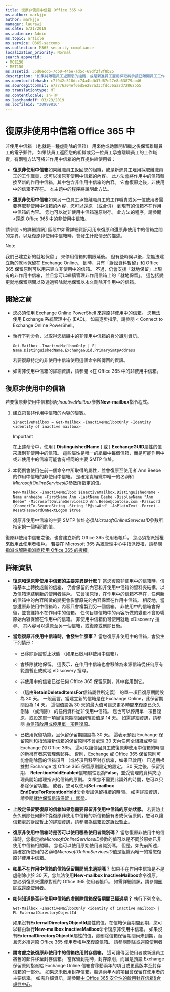 ```yaml
---
title: 復原非使用中信箱 Office 365 中
ms.author: markjjo
author: markjjo
manager: laurawi
ms.date: 6/21/2018
ms.audience: Admin
ms.topic: article
ms.service: O365-seccomp
ms.collection: M365-security-compliance
localization_priority: Normal
search.appverid:
- MOE150
- MET150
ms.assetid: 35d0ecdb-7cb0-44be-ad5c-69df2f8f8b25
description: '如果將離職員工返回您的組織，或是新進員工雇用採取將承接已離開員工工作職責，您可以復原非使用中信箱 Office 365 中的內容。 當您復原非使用中的信箱時，它會轉換為新的信箱，其中包含非作用中信箱的內容。 '
ms.openlocfilehash: c7f942c518dcc74a4bdb37d67e27e8a63879ab46
ms.sourcegitcommit: e7a776a04ef6ed5e287a33cfdc36aa2d72862b55
ms.translationtype: MT
ms.contentlocale: zh-TW
ms.lasthandoff: 03/29/2019
ms.locfileid: "30999816"
---
```

# <a name="recover-an-inactive-mailbox-in-office-365"></a>復原非使用中信箱 Office 365 中

非使用中信箱 （也就是一種虛刪除的信箱） 用來他或她離開組織之後保留離職員工的電子郵件。 如果該員工返回您的組織或另一位員工承擔離職員工的工作職責，有兩種方法可將非作用中信箱的內容提供給使用者： 
  
- **復原非使用中信箱**如果離職員工返回您的組織，或是新進員工雇用採取離職員工的工作職責，您可以復原非使用中信箱的內容。 此方法會將作用中的信箱轉換至新的作用中信箱，其中包含非作用中信箱的內容。 它會復原之後，非使用中的信箱不存在。 本主題中的程序將說明此方法。 
    
- **還原非使用中信箱**如果另一位員工承擔離職員工的工作職責或另一位使用者需要存取非使用中信箱的內容，您可以還原 （或合併） 到現有的信箱不在作用中信箱的內容。 您也可以從非使用中信箱還原封存。 此方法的程序，請參閱 <<c0>還原 Office 365 中的非使用中信箱。
    
請參閱 <<c0>的詳細資訊] 區段中如需詳細資訊可用來復原和還原非使用中的信箱之間的差異，以及復原非使用中信箱時，會發生什麼情況的描述。
  
> [!NOTE]
> 我們已建立新的就地保留 」 來停用信箱的期限延後。 但有些時候以後，您無法建立新的就地保留在 Exchange Online。 到時，只有「訴訟資料暫留」和 Office 365 保留原則可以用來建立非使用中的信箱。 不過，仍會支援「就地保留」上現有的非作用中信箱，並且您可以繼續管理非作用信箱上的「就地保留」。 這包括變更就地保留期間以及透過移除就地保留以永久刪除非作用中的信箱。 
  
## <a name="before-you-begin"></a>開始之前

- 您必須使用 Exchange Online PowerShell 來還原非使用中的信箱。 您無法使用 Exchange 系統管理中心 (EAC)。 如需逐步指示，請參閱 < <b0>Connect to Exchange Online PowerShell</b0>。
    
- 執行下列命令，以取得您組織中的非使用中信箱的身分識別資訊。 

    ```
    Get-Mailbox -InactiveMailboxOnly | FL Name,DistinguishedName,ExchangeGuid,PrimarySmtpAddress
    ```

    若要復原特定的非使用中信箱使用這個命令所傳回的資訊。
    
- 如需非使用中信箱的詳細資訊，請參閱 <<c0>在 Office 365 中的非使用中信箱。
    
## <a name="recover-an-inactive-mailbox"></a>復原非使用中的信箱

若要復原非使用中信箱搭配*InactiveMailbox*參數**New-mailbox**指令程式。 
  
1. 建立包含非作用中信箱的內容的變數。 
    
    ```
    $InactiveMailbox = Get-Mailbox -InactiveMailboxOnly -Identity <identity of inactive mailbox>
    ```
   
    > [!IMPORTANT]
    > 在上述命令中，使用 [ **DistinguishedName** ] 或 [ **ExchangeGUID**屬性的值來識別非使用中的信箱。 這些屬性是唯一的組織中每個信箱，而是可能作用中或非使用中的信箱可能會有相同的主要 SMTP 位址。 
  
2. 本範例會使用在前一個命令中所取得的屬性，並會復原至使用者 Ann Beebe 的作用中信箱的非使用中信箱。 是確定貴組織中唯一的*名稱*和*MicrosoftOnlineServicesID*參數所指定的值。 

    ```
    New-Mailbox -InactiveMailbox $InactiveMailbox.DistinguishedName -Name annbeebe -FirstName Ann -LastName Beebe -DisplayName "Ann Beebe" -MicrosoftOnlineServicesID Ann.Beebe@contoso.com -Password (ConvertTo-SecureString -String 'P@ssw0rd' -AsPlainText -Force) -ResetPasswordOnNextLogon $true
    ```

    復原非使用中信箱的主要 SMTP 位址必須*MicrosoftOnlineServicesID*參數所指定的一個相同的值。 
    
復原非使用中信箱之後，也會建立新的 Office 365 使用者帳戶。 您必須指派授權來啟用此使用者帳戶。 若要在 Microsoft 365 系統管理中心中指派授權，請參閱[指派或解除指派商務用 Office 365 的授權](https://go.microsoft.com/fwlink/p/?LinkId=276798)。
  
## <a name="more-information"></a>詳細資訊

- **復原和還原非使用中信箱的主要差異是什麼？** 當您復原非使用中的信箱時，信箱基本上轉換成新的信箱、 仍會保留的內容和非使用中信箱的資料夾結構，以及信箱連結到新的使用者帳戶。 它會復原後，在作用中的信箱不存在，任何新的信箱中的內容所做的變更會影響原先的內容保留在作用中信箱。 相反地，當您還原非使用中信箱時，內容只會複製到另一個信箱。 非使用中的信箱會保留，並會維持不在作用中的信箱。 任何目標信箱中的內容所做的變更不會影響原始內容保留在作用中的信箱。 非使用中信箱仍可使用就地 eDiscovery 搜尋、 其內容可以還原至另一個信箱，或復原或刪除日後。 
    
- **當您復原非使用中信箱時，會發生什麼事？** 當您復原非使用中的信箱，會發生下列情形： 
    
  - 已移除訴訟暫止狀態 （如果已啟用非使用中信箱）。
    
  - 會移除就地保留。 這表示，在作用中信箱也會移除為來源信箱從任何原有範圍暫止或就地 eDiscovery 搜尋。 
    
  - 非使用中的信箱已從任何 Office 365 保留原則，其中套用到它。
    
  - （這由**RetainDeletedItemsFor**信箱屬性所定義） 的單一項目復原期間設為 30 天。 一般而言，當建立新的信箱是在 Exchange Online，此保留期間設為 14 天。 這個值設為 30 天的最大值可讓您更多時間來復原已永久刪除 （或清除） 的任何資料從非使用中信箱。 您也可以停用單一項目復原，或設定單一項目復原期間回到預設值是 14 天。 如需詳細資訊，請參閱 [為信箱啟用或停用單一項目復原](https://go.microsoft.com/fwlink/?linkid=856769)。
    
  - 已啟用保留功能，且保留保留期間設為 30 天。 這表示預設 Exchange 保留原則和指派給新信箱的保留原則不會處理 30 天內任何全組織或整個 Exchange 的 Office 365。 這可以讓傳回員工或復原非使用中信箱的時間的新擁有者來管理舊郵件。 否則，Exchange 或 Office 365 保留原則可能會刪除舊的信箱項目 （或將項目移至封存信箱，如果已啟用） 已過期根據對 Exchange 或 Office 365 保留原則設定的設定。 30 天之後，保留到期、 **RetentionHoldEnabled**信箱屬性設為**False**，並受管理的資料夾助理員開始處理指派給信箱的原則。 如果您不需要此額外的時間，您可以只移除保留功能。 或者，您可以使用**Set-mailbox EndDateForRetentionHold**命令增加保留持續的時間。 如需詳細資訊，請參閱[就地保留信箱保留 」 狀態](https://go.microsoft.com/fwlink/?linkid=856300)。
    
- **上設定保留要復原的信箱如果您需要保留非使用中信箱的原始狀態。** 若要防止永久刪除任何郵件從復原非使用中信箱的新信箱擁有者或保留原則，您可以讓信箱處於訴訟暫止的詳細資訊，請參閱[為信箱設定訴訟暫止](https://go.microsoft.com/fwlink/?linkid=856286)。
    
- **復原非使用中信箱時是否可以使用哪些使用者識別碼？** 當您復原非使用中的信箱時，您指定給*MicrosoftOnlineServicesID*參數的值可以是不同於原始已非使用中信箱相關聯。 您也可以使用原始使用者識別碼。 但是，如先前所述，請確定所使用的*名稱*和*MicrosoftOnlineServicesID*值是組織內唯一的當您復原非使用中信箱。 
    
- **如果不在作用中信箱的信箱保留期間尚未過期嗎？** 如果不在作用中信箱是不是虛刪除小於 30 天，您無法使用**New-mailbox InactiveMailbox**命令復原。 您必須復原來還原對應的 Office 365 使用者帳戶。 如需詳細資訊，請參閱[刪除或還原使用者](https://go.microsoft.com/fwlink/p/?LinkId=279162)。
    
- **如何知道是否非使用中信箱的虛刪除信箱保留期間已經過期？** 執行下列命令。 
    
    ```
    Get-Mailbox -InactiveMailboxOnly <identity of inactive mailbox> | FL ExternalDirectoryObjectId
  ```

    如果沒有**ExternalDirectoryObjectId**屬性的值，在信箱保留期間到期，您可以藉由執行**New-mailbox InactiveMailbox**命令復原非使用中信箱。 如果沒有**ExternalDirectoryObjectId**屬性的值，虛刪除信箱保留期間尚未到期，而且您必須還原 Office 365 使用者帳戶來復原信箱。 請參閱[刪除或還原使用者](https://go.microsoft.com/fwlink/p/?LinkId=279162)
    
- **請考慮之後復原非使用中的信箱啟用封存信箱。** 這可讓傳回使用者或新進員工將舊的郵件移至封存信箱。 當保留到期時，封存原則，而且是預設 Exchange 保留原則指派給 Exchange Online 信箱會移動兩年的項目或更舊版本至封存信箱的一部分。 如果您未啟用封存信箱，超過兩年內的項目會保留在使用者的主要信箱。 如需詳細資訊，請參閱[中 Office 365 安全性的啟用封存信箱&amp;合規性中心](enable-archive-mailboxes.md)。
 